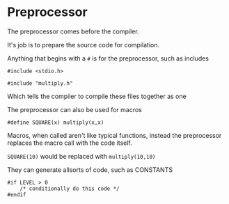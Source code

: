 # Preprocessor

The preprocessor comes before the compiler. 

It's job is to prepare the source code for compilation.

Anything that begins with a `#` is for the preprocessor, such as includes

    #include <stdio.h>

    #include "multiply.h"

Which tells the compiler to compile these files together as one

The preprocessor can also be used for macros

    #define SQUARE(x) multiply(x,x)

Macros, when called aren't like typical functions, instead the preprocessor replaces the macro call with the code itself.

`SQUARE(10)` would be replaced with `multiply(10,10)`

They can generate allsorts of code, such as CONSTANTS

    #if LEVEL > 0
    	/* conditionally do this code */
    #endif
